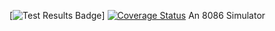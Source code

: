 [![Test Results Badge](https://gist.githubusercontent.com/mnbjhu/report_badge/raw/badge.svg)]
[![Coverage Status](https://coveralls.io/repos/github/mnbjhu/rusty_8086/badge.svg?branch=master)](https://coveralls.io/github/mnbjhu/rusty_8086?branch=master)
An 8086 Simulator

